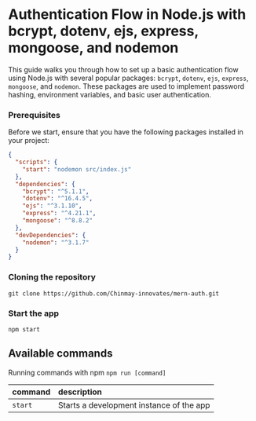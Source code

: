 # Authentication Flow in Node.js with bcrypt, dotenv, ejs, express, mongoose, and nodemon

This guide walks you through how to set up a basic authentication flow using Node.js with several popular packages: `bcrypt`, `dotenv`, `ejs`, `express`, `mongoose`, and `nodemon`. These packages are used to implement password hashing, environment variables, and basic user authentication.

### Prerequisites
Before we start, ensure that you have the following packages installed in your project:

```json
{
  "scripts": {
    "start": "nodemon src/index.js"
  },
  "dependencies": {
    "bcrypt": "^5.1.1",
    "dotenv": "^16.4.5",
    "ejs": "^3.1.10",
    "express": "^4.21.1",
    "mongoose": "^8.8.2"
  },
  "devDependencies": {
    "nodemon": "^3.1.7"
  }
}
```
### Cloning the repository

```shell
git clone https://github.com/Chinmay-innovates/mern-auth.git
```

### Start the app

```shell
npm start
```

## Available commands

Running commands with npm `npm run [command]`

| command | description                              |
| :------ | :--------------------------------------- |
| `start`   | Starts a development instance of the app |
